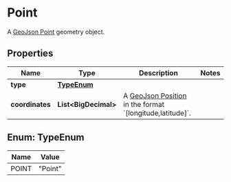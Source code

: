 

# Point

A [GeoJson Point](https://tools.ietf.org/html/rfc7946#section-3.1.2) geometry object.

## Properties

Name | Type | Description | Notes
------------ | ------------- | ------------- | -------------
**type** | [**TypeEnum**](#TypeEnum) |  | 
**coordinates** | **List&lt;BigDecimal&gt;** | A [GeoJson Position](https://tools.ietf.org/html/rfc7946#section-3.1.1) in the format &#x60;[longitude,latitude]&#x60;. | 



## Enum: TypeEnum

Name | Value
---- | -----
POINT | &quot;Point&quot;



